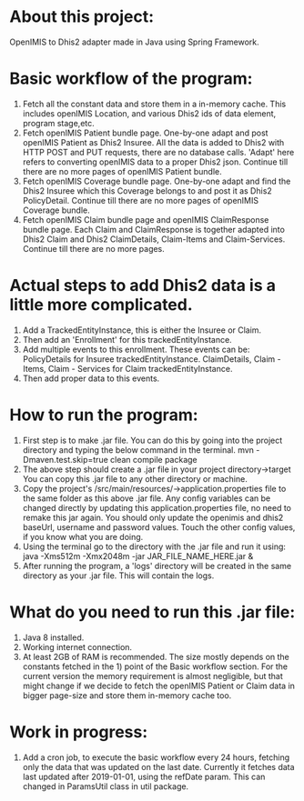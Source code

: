 # About this project:
OpenIMIS to Dhis2 adapter made in Java using Spring Framework. 


# Basic workflow of the program:
1) Fetch all the constant data and store them in a in-memory cache. This includes openIMIS Location,
and various Dhis2 ids of data element, program stage,etc.
2) Fetch openIMIS Patient bundle page. One-by-one adapt and post openIMIS Patient as Dhis2 Insuree. All the data is added to Dhis2 with HTTP POST and PUT requests, there are no database calls. 'Adapt' here refers to converting openIMIS data to a proper Dhis2 json.
Continue till there are no more pages of openIMIS Patient bundle.
3) Fetch openIMIS Coverage bundle page. One-by-one adapt and find the Dhis2 Insuree which this Coverage belongs to and post it as Dhis2 PolicyDetail. Continue till there are no more pages of openIMIS Coverage bundle.
4) Fetch openIMIS Claim bundle page and openIMIS ClaimResponse bundle page. Each Claim and ClaimResponse is together adapted into Dhis2 Claim and Dhis2 ClaimDetails, Claim-Items and Claim-Services. Continue till there are no more pages.

# Actual steps to add Dhis2 data is a little more complicated.
1) Add a TrackedEntityInstance, this is either the Insuree or Claim.
2) Then add an 'Enrollment' for this trackedEntityInstance.
3) Add multiple events to this enrollment. 
These events can be: 
	PolicyDetails for Insuree trackedEntityInstance. 
	ClaimDetails, Claim - Items, Claim - Services for Claim trackedEntityInstance.
4) Then add proper data to this events.


# How to run the program:
1) First step is to make .jar file.
You can do this by going into the project directory and typing the below command in the terminal.
mvn -Dmaven.test.skip=true clean compile package
2) The above step should create a .jar file in your project directory->target
You can copy this .jar file to any other directory or machine.
3) Copy the project's /src/main/resources/->application.properties file to the same folder as this above .jar file.
Any config variables can be changed directly by updating this application.properties file, no need to remake this jar again.
You should only update the openimis and dhis2 baseUrl, username and password values. Touch the other config values, if you know what you are doing.
3) Using the terminal go to the directory with the .jar file and run it using:
java -Xms512m -Xmx2048m -jar JAR_FILE_NAME_HERE.jar &
4) After running the program, a 'logs' directory will be created in the same directory as your .jar file.
This will contain the logs.


# What do you need to run this .jar file:
1) Java 8 installed. 
2) Working internet connection.
3) At least 2GB of RAM is recommended. The size mostly depends on the constants fetched in the 1) point of the Basic workflow section.
For the current version the memory requirement is almost negligible, but that might change if we decide to fetch the openIMIS Patient or Claim data in bigger page-size and store them in-memory cache too.

# Work in progress:
1) Add a cron job, to execute the basic workflow every 24 hours, fetching only the data that was updated on the last date. Currently it fetches data last updated after 2019-01-01, using the refDate param. This can changed in ParamsUtil class in util package.

